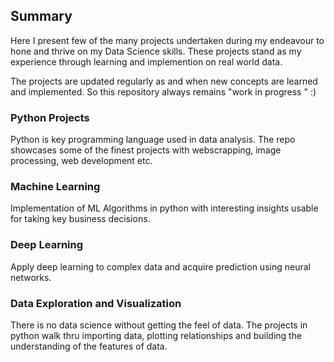 ## Summary

Here I present few of the many projects undertaken during my endeavour to hone and thrive on my Data Science skills. These projects stand as my experience through learning and implemention on real world data. 

The projects are updated regularly as and when new concepts are learned and implemented. So this repository always remains "work in progress " :)

### Python Projects
Python is key programming language used in data analysis. The repo showcases some of the finest projects with webscrapping, image processing, web development etc. 

### Machine Learning
Implementation of ML Algorithms in python with interesting insights usable for taking key business decisions. 

### Deep Learning
Apply deep learning to complex data and acquire prediction using neural networks.
 
### Data Exploration and Visualization
There is no data science without getting the feel of data. The projects in python walk thru importing data, plotting relationships and building the understanding of the features of data.

